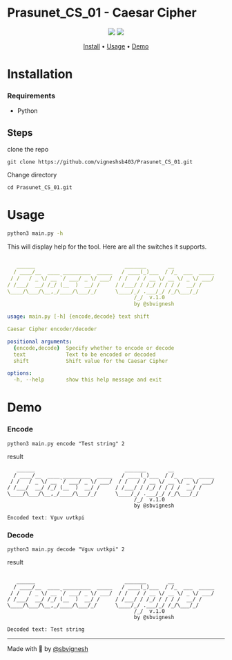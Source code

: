 # Prasunet_CS_01 - Caesar Cipher

<p align="center">
<a href="https://twitter.com/sbvignesh"><img src="https://img.shields.io/twitter/follow/sbvignesh.svg?logo=x"></a>
<a href="https://github.com/vigneshsb403/Prasunet_CS_01"><img src="https://img.shields.io/badge/contributions-welcome-brightgreen.svg?style=flat"></a>

</p>

<p align="center">
  <a href="#installation">Install</a> •
  <a href="#usage">Usage</a> •
  <a href="#demo">Demo</a>
</p>

# Installation

### Requirements

 * Python

## Steps

clone the repo
```
git clone https://github.com/vigneshsb403/Prasunet_CS_01.git
```
Change directory
```
cd Prasunet_CS_01.git
```

# Usage
```bash
python3 main.py -h
```
This will display help for the tool. Here are all the switches it supports.
```yaml

   ______                             _______       __
  / ____/__  ____ _________  _____   / ____(_)___  / /_  ___  _____
 / /   / _ \/ __ `/ ___/ _ \/ ___/  / /   / / __ \/ __ \/ _ \/ ___/
/ /___/  __/ /_/ (__  )  __/ /     / /___/ / /_/ / / / /  __/ /
\____/\___/\__,_/____/\___/_/      \____/_/ .___/_/ /_/\___/_/
                                         /_/  v.1.0
                                         by @sbvignesh

usage: main.py [-h] {encode,decode} text shift

Caesar Cipher encoder/decoder

positional arguments:
  {encode,decode}  Specify whether to encode or decode
  text             Text to be encoded or decoded
  shift            Shift value for the Caesar Cipher

options:
  -h, --help       show this help message and exit
```

# Demo

### Encode
```
python3 main.py encode "Test string" 2
```
result
```
   ______                             _______       __
  / ____/__  ____ _________  _____   / ____(_)___  / /_  ___  _____
 / /   / _ \/ __ `/ ___/ _ \/ ___/  / /   / / __ \/ __ \/ _ \/ ___/
/ /___/  __/ /_/ (__  )  __/ /     / /___/ / /_/ / / / /  __/ /
\____/\___/\__,_/____/\___/_/      \____/_/ .___/_/ /_/\___/_/
                                         /_/  v.1.0
                                         by @sbvignesh

Encoded text: Vguv uvtkpi
```

### Decode
```
python3 main.py decode "Vguv uvtkpi" 2
```
result
```

   ______                             _______       __
  / ____/__  ____ _________  _____   / ____(_)___  / /_  ___  _____
 / /   / _ \/ __ `/ ___/ _ \/ ___/  / /   / / __ \/ __ \/ _ \/ ___/
/ /___/  __/ /_/ (__  )  __/ /     / /___/ / /_/ / / / /  __/ /
\____/\___/\__,_/____/\___/_/      \____/_/ .___/_/ /_/\___/_/
                                         /_/  v.1.0
                                         by @sbvignesh

Decoded text: Test string
```


---
Made with 🩵 by [@sbvignesh](https://twitter.com/sbvignesh)

